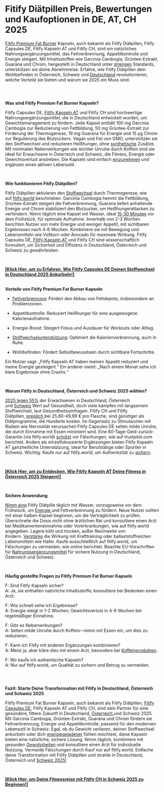 # Fitify Diätpillen Preis, Bewertungen und Kaufoptionen in DE, AT, CH 2025
<p><a href="https://fitifyfatburner.com/">Fitify Premium Fat Burner</a>&nbsp;Kapseln, auch bekannt als Fitify Di&auml;tpillen, Fitify Capsules DE, Fitify Kapseln AT und Fitify CH, sind ein nat&uuml;rliches Nahrungserg&auml;nzungsmittel, das Fettverbrennung, Appetitkontrolle und Energie steigert. Mit Inhaltsstoffen wie Garcinia Cambogia, Gr&uuml;ntee-Extrakt, Guarana und Chrom, hergestellt in Deutschland unter&nbsp;<a href="https://healthnsupplements.com/fitify-diatpillen-de-at-ch/">strengen</a>&nbsp;Standards, unterst&uuml;tzen sie deine Abnehmreise. Erfahre, wie Fitify Di&auml;tpillen dein Wohlbefinden in &Ouml;sterreich, Schweiz und&nbsp;<a href="https://fitify-premium-fat-burner-kapselndeat.webflow.io/">Deutschland</a>&nbsp;revolutionieren, welche Vorteile sie bieten und warum sie 2025 ein Muss sind.</p>
<p>&nbsp;</p>
<p><a href="https://fitifyfatburner.com/de-at-ch"><img src="https://storage.penzu.com/g/QLh5YJTANZYy6h14" alt="" /></a></p>
<p><strong>Was sind Fitify Premium Fat Burner Kapseln?</strong></p>
<p>Fitify Capsules DE,&nbsp;<a href="https://fitifyfatburner.com/fitify-fat-burner-kapseln-de-at-ch/">Fitify Kapseln AT</a>&nbsp;und Fitify CH sind hochwertige Nahrungserg&auml;nzungsmittel, die in Deutschland entwickelt wurden, um Gewichtsmanagement zu f&ouml;rdern. Jede Kapsel enth&auml;lt 100 mg Garcinia Cambogia zur Reduzierung von Fettbildung, 50 mg Gr&uuml;ntee-Extrakt zur F&ouml;rderung der Thermogenese, 19 mg Guarana f&uuml;r Energie und 15 &micro;g Chrom zur Regulierung des Blutzuckers. Vegan und frei von GMO, unterst&uuml;tzen sie den Stoffwechsel und reduzieren Hei&szlig;hunger, ohne&nbsp;<a href="https://freetrailhealth.com/fitify-premium-fat-burner-kapseln-de-at-ch/">synthetische</a>&nbsp;Zus&auml;tze. Mit minimalen Nebenwirkungen wie leichter Unruhe durch Koffein sind sie ideal f&uuml;r Erwachsene in &Ouml;sterreich und Schweiz, die Fitness, Energie oder Gewichtsverlust anstreben. Die Kapseln sind einfach&nbsp;<a href="https://site-wj1xf7pwd.godaddysites.com/f/fitify-ch-kaufen-bewertungen-preis-und-tipps-f%C3%BCr-schweiz">einzunehmen</a>&nbsp;und erg&auml;nzen einen aktiven Lebensstil.</p>
<p>&nbsp;</p>
<p><strong>Wie funktionieren Fitify Di&auml;tpillen?</strong></p>
<p>Fitify Di&auml;tpillen aktivieren den&nbsp;<a href="https://purplepeelmitolyn.com/fitify-diatpillen-deutschland-at-ch/">Stoffwechsel</a>&nbsp;durch Thermogenese, wie auf&nbsp;<a href="https://fitify-premium-fat-burner-kapselndeat.mystrikingly.com/">fitify.world</a>&nbsp;beschrieben. Garcinia Cambogia hemmt die Fettbildung, Gr&uuml;ntee-Extrakt steigert die Fettverbrennung, Guarana liefert anhaltende Energie und Chrom stabilisiert den Blutzucker, um Hei&szlig;hungerattacken zu verhindern. Nimm t&auml;glich eine Kapsel mit Wasser, ideal&nbsp;<a href="https://sites.google.com/view/fitifypremiumfatburnerbewertun/home">15-30 Minuten</a>&nbsp;vor dem Fr&uuml;hst&uuml;ck, f&uuml;r optimale Aufnahme. Innerhalb von 2-3 Wochen berichten Nutzer von mehr Energie und weniger Appetit, mit sichtbaren Ergebnissen nach 4-6 Wochen. Kombiniere sie mit Bewegung und Lebensmitteln wie Vollkorn oder Avocado f&uuml;r maximale Wirkung. Fitify Capsules DE,<a href="https://alphacurnerve.com/fitify-deutschland/">&nbsp;Fitify Kapseln AT</a>&nbsp;und Fitify CH sind wissenschaftlich formuliert, um Sicherheit und Effizienz in Deutschland, &Ouml;sterreich und Schweiz zu gew&auml;hrleisten.</p>
<p>&nbsp;</p>
<p><strong><a href="https://fitifyfatburner.com/de-at-ch">[Klick Hier, um zu Erfahren, Wie Fitify Capsules DE Deinen Stoffwechsel in Deutschland 2025 Ankurbeln!]</a></strong><br />&nbsp;</p>
<p><strong>Vorteile von Fitify Premium Fat Burner Kapseln</strong></p>
<ul dir="ltr">
<li>
<p><a href="https://shopslimjaro.com/fitify-premium-fat-burner-de-at-ch/">Fettverbrennung</a>: F&ouml;rdert den Abbau von Fettdepots, insbesondere an Problemzonen.</p>
</li>
<li>
<p>Appetitkontrolle: Reduziert Hei&szlig;hunger f&uuml;r eine ausgewogene Kalorienaufnahme.</p>
</li>
<li>
<p>Energie-Boost: Steigert Fokus und Ausdauer f&uuml;r Workouts oder Alltag.</p>
</li>
<li>
<p><a href="https://thimerotesto.com/fitify-diatpillen-de-at-ch-test-energie-gewichtsverlust-guide/">Stoffwechselunterst&uuml;tzung</a>: Optimiert die Kalorienverbrennung, auch in Ruhe.</p>
</li>
<li>
<p>Wohlbefinden: F&ouml;rdert Selbstbewusstsein durch sichtbare Fortschritte.</p>
</li>
</ul>
<p>Ein Nutzer sagt: &bdquo;Fitify Kapseln AT haben meinen Appetit reduziert und meine Energie gesteigert.&ldquo; Ein anderer meint: &bdquo;Nach einem Monat sehe ich klare Ergebnisse ohne Crashs.&ldquo;</p>
<p>&nbsp;</p>
<p><strong>Warum Fitify in Deutschland, &Ouml;sterreich und Schweiz 2025 w&auml;hlen?</strong></p>
<p><a href="https://groups.google.com/g/fitify-kapseln-at-fitify-ch/c/qv1LZThuhus/m/veB6gg-gAQAJ">2025 legen 55%</a>&nbsp;der Erwachsenen in Deutschland, &Ouml;sterreich und&nbsp;<a href="https://zentraslimbhb.com/fitify-fat-burner-kapseln-de-at-ch/">Schweiz</a>&nbsp;Wert auf Gesundheit, doch viele k&auml;mpfen mit langsamem Stoffwechsel, laut Gesundheitsumfragen. Fitify CH und Fitify Di&auml;tpillen,&nbsp;<a href="https://healthyfitnessfreak00.blogspot.com/2025/05/fitify-diatpillen-preis-bewertungen-und.html">preislich&nbsp;</a>bei 25,80-49,99 &euro; pro Flasche, sind g&uuml;nstiger als Di&auml;tprogramme, die Hunderte kosten. Im Gegensatz zu Stimulanzien mit Risiken wie Nervosit&auml;t verursachen Fitify Capsules DE selten milde Unruhe, die durch Einnahme mit Essen minimiert wird. Eine 60-Tage-Geld-zur&uuml;ck-Garantie (via fitify.world)&nbsp;<a href="https://foreverhemp-australia-nz.com/">sch&uuml;tzt</a>&nbsp;vor F&auml;lschungen, wie auf trustpilot.com berichtet. Anders als einzelfokussierte Erg&auml;nzungen bieten Fitify Kapseln AT ganzheitliche Unterst&uuml;tzung, ideal f&uuml;r Berufst&auml;tige oder Sportler in Schweiz. Wichtig: Kaufe nur auf fitify.world, um Authentizit&auml;t zu&nbsp;<a href="https://fitifyfat14.hashnode.dev/fitify-diatpillen-preis-bewertungen-und-kaufoptionen-in-de-at-ch-2025">sichern</a>.</p>
<p>&nbsp;</p>
<p><strong><a href="https://fitifyfatburner.com/de-at-ch">[Klick Hier, um zu Entdecken, Wie Fitify Kapseln AT Deine Fitness in &Ouml;sterreich 2025 Steigern!]</a></strong></p>
<p>&nbsp;</p>
<p><strong>Sichere Anwendung</strong></p>
<p><a href="https://sentinelglycogen-nz-au.com/">Nimm eine</a>&nbsp;Fitify Di&auml;tpille t&auml;glich mit Wasser, vorzugsweise vor dem Fr&uuml;hst&uuml;ck, um&nbsp;<a href="https://haitiliberte.com/advert/fitify-diatpillen-preis-bewertungen-und-kaufoptionen-in-de-at-ch-2025/">Energie&nbsp;</a>und Fettverbrennung zu f&ouml;rdern. Neue Nutzer sollten mit einer halben Kapsel beginnen, um die Vertr&auml;glichkeit zu pr&uuml;fen. &Uuml;berschreite die Dosis nicht ohne &auml;rztlichen Rat und konsultiere einen Arzt bei Medikamenteneinnahme oder Vorerkrankungen, wie auf fitify.world angegeben. Lagere k&uuml;hl und trocken, au&szlig;er Reichweite von Kindern.&nbsp;<a href="https://healthnsupplements.com/forever-hemp-gummies-australia-au-nz/">Verst&auml;rke</a>&nbsp;die Wirkung mit Krafttraining oder ballaststoffreichen Lebensmitteln wie Hafer. Kaufe ausschlie&szlig;lich auf fitify.world, um F&auml;lschungen zu vermeiden, wie online berichtet. Beachte EU-Vorschriften f&uuml;r&nbsp;<a href="https://medium.com/@fitifyfat14/fitify-capsules-de-bewertungen-preis-und-wo-kaufen-in-deutschland-2025-7c91ea760ad6">Nahrungserg&auml;nzungsmittel</a>&nbsp;f&uuml;r sichere Nutzung in Deutschland, &Ouml;sterreich und Schweiz.</p>
<p>&nbsp;</p>
<p><strong>H&auml;ufig gestellte Fragen zu Fitify Premium Fat Burner Kapseln</strong></p>
<p>F: Sind Fitify Kapseln sicher?<br />A: Ja, sie enthalten nat&uuml;rliche Inhaltsstoffe; konsultiere bei Bedenken einen Arzt.</p>
<p>F: Wie schnell sehe ich Ergebnisse?<br />A: Energie steigt in 1-2 Wochen; Gewichtsverlust in 4-6 Wochen bei regelm&auml;&szlig;iger Einnahme.</p>
<p>F: Gibt es Nebenwirkungen?<br />A: Selten milde Unruhe durch Koffein&mdash;nimm mit Essen ein, um dies zu reduzieren.</p>
<p>F: Kann ich Fitify mit anderen Erg&auml;nzungen kombinieren?<br />A: Meist ja, aber kl&auml;re dies mit einem Arzt, besonders bei&nbsp;<a href="https://empower-health-labs-ring-clear-reviews.webflow.io/">Koffeinprodukten</a>.</p>
<p>F: Wo kaufe ich authentische Kapseln?<br />A: Nur auf fitify.world, um Qualit&auml;t zu sichern und Betrug zu vermeiden.</p>
<p>&nbsp;</p>
<p><a href="https://fitifyfatburner.com/de-at-ch"><img src="https://storage.penzu.com/g/Jn2MUase2uTzv1h3" alt="" /></a></p>
<p><strong>Fazit: Starte Deine Transformation mit Fitify in Deutschland, &Ouml;sterreich und Schweiz 2025</strong></p>
<p>Fitify Premium Fat Burner Kapseln, auch bekannt als Fitify Di&auml;tpillen,&nbsp;<a href="https://healthnsupplements.com/leancaps-kapseln-de-at-be-deutschland/">Fitify Capsules DE</a>, Fitify Kapseln AT und Fitify CH, sind dein Partner f&uuml;r eine ges&uuml;ndere, fittere Zukunft in Deutschland,&nbsp;<a href="https://revivaglow253.hashnode.dev/natures-garden-cbd-danmarks-officielle-hjemmeside-og-anmeldelser">&Ouml;sterreich&nbsp;</a>und Schweiz 2025. Mit Garcinia Cambogia, Gr&uuml;ntee-Extrakt, Guarana und Chrom f&ouml;rdern sie Fettverbrennung, Energie und Appetitkontrolle, passend f&uuml;r den modernen Lebensstil in Schweiz. Egal, ob du Gewicht verlieren, deinen Stoffwechsel ankurbeln oder dich&nbsp;<a href="https://hackmd.io/@fitifyfat14/B1dnHbqWee">energiegeladener</a>&nbsp;f&uuml;hlen m&ouml;chtest, diese Kapseln bieten eine nat&uuml;rliche, sichere L&ouml;sung. Nimm t&auml;glich, kombiniere mit gesunden&nbsp;<a href="https://animale-male-enhancement-ca-canada.company.site/">Gewohnheiten</a>&nbsp;und konsultiere einen Arzt f&uuml;r individuelle Nutzung. Vermeide F&auml;lschungen durch Kauf nur auf fitify.world. Entfache deine Transformation mit Fitify Di&auml;tpillen und strahle in Deutschland, &Ouml;sterreich und&nbsp;<a href="https://infogram.com/fitify-premium-fat-burner-bewertungen-preis-und-wie-man-in-schweiz-kauft-1hmr6g8l3wn9z2n">Schweiz 2025!</a></p>
<p>&nbsp;</p>
<p><strong><a href="https://fitifyfatburner.com/de-at-ch">[Klick Hier, um Deine Fitnessreise mit Fitify CH in Schweiz 2025 zu Beginnen!]</a></strong></p>
